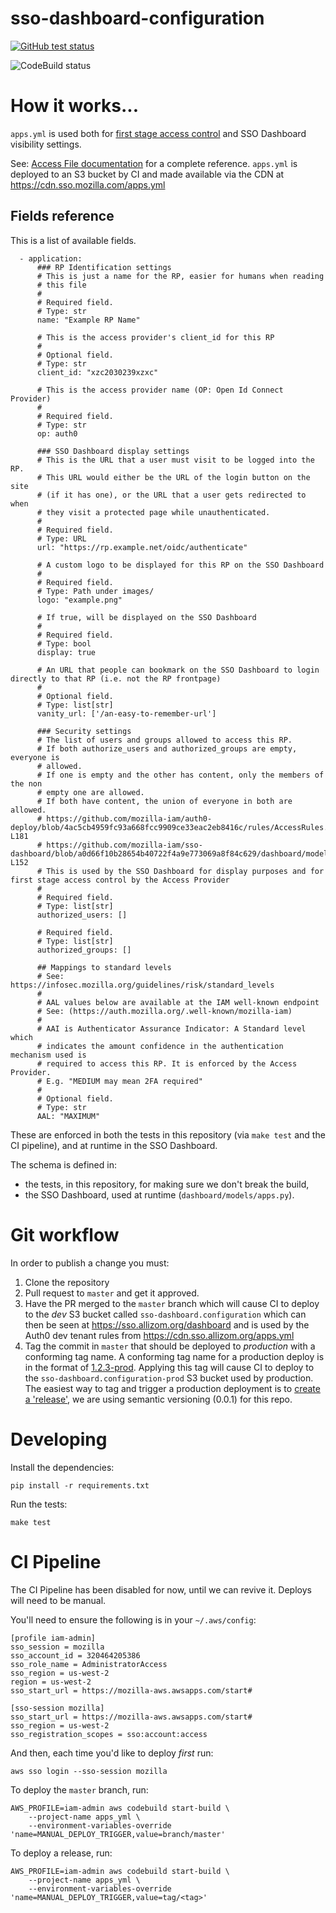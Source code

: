 # sso-dashboard-configuration

[![GitHub test status](https://github.com/mozilla-iam/sso-dashboard-configuration/actions/workflows/main.yaml/badge.svg)](https://github.com/mozilla-iam/sso-dashboard-configuration/actions/workflows/main.yaml)

![CodeBuild status](https://codebuild.us-west-2.amazonaws.com/badges?uuid=eyJlbmNyeXB0ZWREYXRhIjoiUWVHQlJNT2FjckNEcUFtUzI4VVR3ZlBTYjRCYnl4SWhWcUx0TTFEMUMzWmFMM3N2eGdLOFJMTUl6NkNtQTFkRVdXa2RzSEQ5SGYvZWRZMW01Q2cvcXhRPSIsIml2UGFyYW1ldGVyU3BlYyI6IjZjWmVyRWdkRDFFVTllRksiLCJtYXRlcmlhbFNldFNlcmlhbCI6MX0%3D&branch=master)

# How it works...

`apps.yml` is used both for [first stage access control](https://github.com/mozilla-iam/mozilla-iam#2-stage-access-validation)
and SSO Dashboard visibility settings.

See: [Access File documentation](https://github.com/mozilla-iam/cis/blob/master/docs/AccessFile.md)
for a complete reference. `apps.yml` is deployed to an S3 bucket by CI and made
available via the CDN at https://cdn.sso.mozilla.com/apps.yml

## Fields reference

This is a list of available fields.

```
  - application:
      ### RP Identification settings
      # This is just a name for the RP, easier for humans when reading
      # this file
      #
      # Required field.
      # Type: str
      name: "Example RP Name"

      # This is the access provider's client_id for this RP
      #
      # Optional field.
      # Type: str
      client_id: "xzc2030239xzxc"

      # This is the access provider name (OP: Open Id Connect Provider)
      #
      # Required field.
      # Type: str
      op: auth0

      ### SSO Dashboard display settings
      # This is the URL that a user must visit to be logged into the RP.
      # This URL would either be the URL of the login button on the site
      # (if it has one), or the URL that a user gets redirected to when
      # they visit a protected page while unauthenticated.
      #
      # Required field.
      # Type: URL
      url: "https://rp.example.net/oidc/authenticate"

      # A custom logo to be displayed for this RP on the SSO Dashboard
      #
      # Required field.
      # Type: Path under images/
      logo: "example.png"

      # If true, will be displayed on the SSO Dashboard
      #
      # Required field.
      # Type: bool
      display: true

      # An URL that people can bookmark on the SSO Dashboard to login directly to that RP (i.e. not the RP frontpage)
      #
      # Optional field.
      # Type: list[str]
      vanity_url: ['/an-easy-to-remember-url']

      ### Security settings
      # The list of users and groups allowed to access this RP.
      # If both authorize_users and authorized_groups are empty, everyone is
      # allowed.
      # If one is empty and the other has content, only the members of the non
      # empty one are allowed.
      # If both have content, the union of everyone in both are allowed.
      # https://github.com/mozilla-iam/auth0-deploy/blob/4ac5cb4959fc93a668fcc9909ce33eac2eb8416c/rules/AccessRules.js#L173-L181
      # https://github.com/mozilla-iam/sso-dashboard/blob/a0d66f10b28654b40722f4a9e773069a8f84c629/dashboard/models/user.py#L138-L152
      # This is used by the SSO Dashboard for display purposes and for first stage access control by the Access Provider
      #
      # Required field.
      # Type: list[str]
      authorized_users: []

      # Required field.
      # Type: list[str]
      authorized_groups: []

      ## Mappings to standard levels
      # See: https://infosec.mozilla.org/guidelines/risk/standard_levels
      #
      # AAL values below are available at the IAM well-known endpoint
      # See: (https://auth.mozilla.org/.well-known/mozilla-iam)
      #
      # AAI is Authenticator Assurance Indicator: A Standard level which
      # indicates the amount confidence in the authentication mechanism used is
      # required to access this RP. It is enforced by the Access Provider.
      # E.g. "MEDIUM may mean 2FA required"
      #
      # Optional field.
      # Type: str
      AAL: "MAXIMUM"
```

These are enforced in both the tests in this repository (via `make test` and
the CI pipeline), and at runtime in the SSO Dashboard.

The schema is defined in:

* the tests, in this repository, for making sure we don't break the build,
* the SSO Dashboard, used at runtime (`dashboard/models/apps.py`).

# Git workflow

In order to publish a change you must:

1. Clone the repository
2. Pull request to `master` and get it approved.
3. Have the PR merged to the `master` branch which will cause CI to deploy to
   the *dev* S3 bucket called `sso-dashboard.configuration` which can then be
   seen at https://sso.allizom.org/dashboard and is used by the Auth0 dev tenant
   rules from https://cdn.sso.allizom.org/apps.yml
4. Tag the commit in `master` that should be deployed to *production* with a
   conforming tag name. A conforming tag name for a production deploy is in the
   format of [1.2.3-prod](https://github.com/mozilla-iam/sso-dashboard-configuration/blob/26f1e5c7d8512b1a447dbac0e981fa3afbf3c346/deploy.sh#L11).
   Applying this tag will cause CI to deploy to the
   `sso-dashboard.configuration-prod` S3 bucket used by production. The easiest
   way to tag and trigger a production deployment is to [create a 'release'](https://github.com/mozilla-iam/sso-dashboard-configuration/releases),
   we are using semantic versioning (0.0.1) for this repo.

# Developing

Install the dependencies:

```
pip install -r requirements.txt
```

Run the tests:

```
make test
```

# CI Pipeline

The CI Pipeline has been disabled for now, until we can revive it. Deploys will
need to be manual.

You'll need to ensure the following is in your `~/.aws/config`:

```
[profile iam-admin]
sso_session = mozilla
sso_account_id = 320464205386
sso_role_name = AdministratorAccess
sso_region = us-west-2
region = us-west-2
sso_start_url = https://mozilla-aws.awsapps.com/start#

[sso-session mozilla]
sso_start_url = https://mozilla-aws.awsapps.com/start#
sso_region = us-west-2
sso_registration_scopes = sso:account:access
```

And then, each time you'd like to deploy _first_ run:

```
aws sso login --sso-session mozilla
```

To deploy the `master` branch, run:

```
AWS_PROFILE=iam-admin aws codebuild start-build \
    --project-name apps_yml \
    --environment-variables-override 'name=MANUAL_DEPLOY_TRIGGER,value=branch/master'
```

To deploy a release, run:

```
AWS_PROFILE=iam-admin aws codebuild start-build \
    --project-name apps_yml \
    --environment-variables-override 'name=MANUAL_DEPLOY_TRIGGER,value=tag/<tag>'
```
